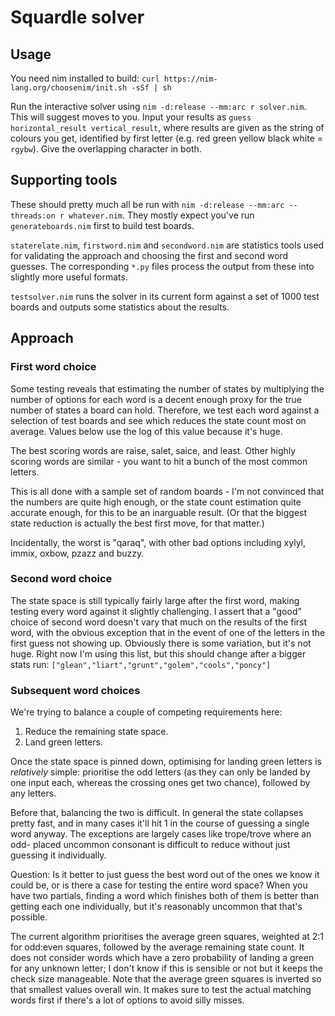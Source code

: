 # Squardle solver

## Usage

You need nim installed to build: `curl https://nim-lang.org/choosenim/init.sh
-sSf | sh`

Run the interactive solver using `nim -d:release --mm:arc r solver.nim`. This
will suggest moves to you. Input your results as `guess horizontal_result
vertical_result`, where results are given as the string of colours you get,
identified by first letter (e.g. red green yellow black white = `rgybw`). Give
the overlapping character in both.

## Supporting tools

These should pretty much all be run with `nim -d:release --mm:arc --threads:on
r whatever.nim`. They mostly expect you've run `generateboards.nim` first to
build test boards.

`staterelate.nim`, `firstword.nim` and `secondword.nim` are statistics tools
used for validating the approach and choosing the first and second word
guesses. The corresponding `*.py` files process the output from these into
slightly more useful formats.

`testsolver.nim` runs the solver in its current form against a set of 1000
test boards and outputs some statistics about the results.

## Approach

### First word choice

Some testing reveals that estimating the number of states by multiplying the
number of options for each word is a decent enough proxy for the true number
of states a board can hold. Therefore, we test each word against a selection
of test boards and see which reduces the state count most on average. Values
below use the log of this value because it's huge.

The best scoring words are raise, salet, saice, and least. Other highly scoring
words are similar - you want to hit a bunch of the most common letters.

This is all done with a sample set of random boards - I'm not convinced that
the numbers are quite high enough, or the state count estimation quite accurate
enough, for this to be an inarguable result. (Or that the biggest state
reduction is actually the best first move, for that matter.)

Incidentally, the worst is "qaraq", with other bad options including xylyl,
immix, oxbow, pzazz and buzzy.

### Second word choice

The state space is still typically fairly large after the first word, making
testing every word against it slightly challenging. I assert that a "good"
choice of second word doesn't vary that much on the results of the first word,
with the obvious exception that in the event of one of the letters in the first
guess not showing up. Obviously there is some variation, but it's not huge.
Right now I'm using this list, but this should change after a bigger stats run:
`["glean","liart","grunt","golem","cools","poncy"]`

### Subsequent word choices

We're trying to balance a couple of competing requirements here:

1. Reduce the remaining state space.
2. Land green letters.

Once the state space is pinned down, optimising for landing green letters is
_relatively_ simple: prioritise the odd letters (as they can only be landed by
one input each, whereas the crossing ones get two chance), followed by any
letters.

Before that, balancing the two is difficult. In general the state collapses
pretty fast, and in many cases it'll hit 1 in the course of guessing a single
word anyway. The exceptions are largely cases like trope/trove where an odd-
placed uncommon consonant is difficult to reduce without just guessing it
individually.

Question: Is it better to just guess the best word out of the ones we know it
could be, or is there a case for testing the entire word space? When you have
two partials, finding a word which finishes both of them is better than
getting each one individually, but it's reasonably uncommon that that's
possible.

The current algorithm prioritises the average green squares, weighted at 2:1
for odd:even squares, followed by the average remaining state count. It does
not consider words which have a zero probability of landing a green for any
unknown letter; I don't know if this is sensible or not but it keeps the check
size manageable. Note that the average green squares is inverted so that
smallest values overall win. It makes sure to test the actual matching words
first if there's a lot of options to avoid silly misses.
